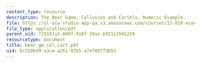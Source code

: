```yaml
---
content_type: resource
description: The Beer Game, Collusion and Cartels, Numeric Example.
file: https://ol-ocw-studio-app-qa.s3.amazonaws.com/courses/15-010-economic-analysis-for-business-decisions-fall-2004/bc550bd9a3cea26192b5a7e78077d853_beer_gm_col_cart.pdf
file_type: application/pdf
parent_uid: 729197a3-8007-916f-29ae-b92113505210
resourcetype: Document
title: beer_gm_col_cart.pdf
uid: bc550bd9-a3ce-a261-92b5-a7e78077d853
---
```

